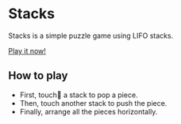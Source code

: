 # Stacks

Stacks is a simple puzzle game using LIFO stacks.

[Play it now!](https://stackshub.github.io/stacks/)

## How to play

- First, touch a stack to pop a piece.
- Then, touch another stack to push the piece.
- Finally, arrange all the pieces horizontally.
